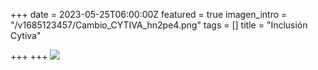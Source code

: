 +++
date = 2023-05-25T06:00:00Z
featured = true
imagen_intro = "/v1685123457/Cambio_CYTIVA_hn2pe4.png"
tags = []
title = "Inclusión Cytiva"

+++
+++
![](https://res.cloudinary.com/novatec/v1685123456/cytiva-logo-vector_nadisr.png)